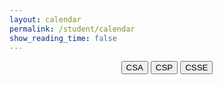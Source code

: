 ```yaml
---
layout: calendar
permalink: /student/calendar
show_reading_time: false
---
```



<html lang="en">
    <meta charset="UTF-8">
    <meta name="viewport" content="width=device-width, initial-scale=1.0">
    <link rel="stylesheet" href="https://cdn.jsdelivr.net/npm/fullcalendar@5.11.0/main.min.css">
<style>
    /* Modal styles */
    .modal {
        display: none;
        position: fixed;
        z-index: 9999;
        left: 0;
        top: 0;
        width: 100%;
        height: 100%;
        background-color: rgba(0, 0, 0, 0.7);
        backdrop-filter: blur(5px);
        padding-top: 50px;
    }`error: object file .git/objects/36/aff72f0cca9664d3e22b3c14132e112cb52f8c is empty
error: object file .git/objects/4d/148960e12ae8314142c15288b9250079b31a1a is empty
error: object file .git/objects/36/aff72f0cca9664d3e22b3c14132e112cb52f8c is empty
error: object file .git/objects/4d/148960e12ae8314142c15288b9250079b31a1a is empty
remote: Enumerating objects: 4162, done.
remote: Counting objects: 100% (1550/1550), done.
remote: Compressing objects: 100% (155/155), done.
error: object file .git/objects/4d/148960e12ae8314142c15288b9250079b31a1a is empty
fatal: cannot read existing object info 4d148960e12ae8314142c15288b9250079b31a1a
fatal: fetch-pack: invalid index-pack output
    .modal-content {
        background-color: #222222;
        margin: -2% auto;
        padding: 25px;
        border-radius: 16px;
        box-shadow: 0 8px 24px rgba(0, 0, 0, 0.2);
        width: 80%;
        max-width: 600px;
        color: white;
        font-family: Arial, sans-serif;
    }
    .close {
        color: #333333;
        float: right;
        font-size: 24px;
        font-weight: bold;
        cursor: pointer;
        transition: color 0.3s ease;
    }
    .close:hover,
    .close:focus {
        color: #FF0000;
        text-decoration: none;
    }
    .modal-content input,
    .modal-content textarea,
    .modal-content p {
        width: 100%;
        padding: 12px;
        margin: 15px 0;
        border-radius: 12px;
        border: 1px solid #CCCCCC;
        font-size: 16px;
        background-color: #222222;
        color: white;
    }
    .modal-content button {
        width: 100%;
        padding: 12px 20px;
        background-color: #000000;
        color: #FFFFFF;
        border: none;
        border-radius: 12px;
        font-size: 16px;
        cursor: pointer;
        font-weight: bold;
        transition: background-color 0.3s ease, transform 0.2s ease;
    }
    .modal-content button:hover {
        background-color: #444444;
        transform: scale(1.05);
    }
    /* Header */
    h1 {
        display: none;
    }
    h2 {
        color: white;
    }
    #calendar {
        margin-left: 20px;
        box-sizing: border-box;
        z-index: 0;
        overflow: hidden;
    }
    .fc-scroller {
    height: auto !important;
    }
    .fc-head .fc-widget-header {
    margin-right: 0 !important;
    }
    .fc-scroller {
    overflow: visible !important;
    }
    .calendar {
        z-index: -100;
    }
    header {
        top: 0;
        left: 0;
        width: 100%;
        z-index: 1000;
    }
    .fc-toolbar-title {
        color: white !important;
    }
    .fc-view.fc-dayGridDay-view {
        max-width: 100%;
        margin: 0;
        padding: 0;
    }
    .fc-button.fc-today-button::first-letter {
            text-transform: capitalize;
        }
    #editDescription {
        max-height: 250px;
        overflow-y: auto;
        white-space: pre-wrap;
        word-wrap: break-word;
    }
    .styled-dropdown {
        width: 100%;
        padding: 12px;
        margin: 15px 0;
        border-radius: 12px;
        border: 1px solid #CCCCCC;
        font-size: 16px;
        background-color: #222222;
        color: white;
        box-sizing: border-box;
    }
    /* Add styles for the new buttons */
    .filter-buttons {
        display: flex;
        justify-content: center;
        margin: 20px 0;
    }
    .filter-buttons button {
        margin: 0 10px;
        padding: 10px 20px;
        background-color: #444444;
        color: white;
        border: none;
        border-radius: 8px;
        font-size: 16px;
        cursor: pointer;
        transition: background-color 0.3s ease;
    }
    .filter-buttons button:hover {
        background-color: #666666;
    }
</style>
    <!-- Filter Buttons -->
    <div id="classFilterButtons" style="text-align: center; margin-bottom: 20px;">
        <button id="csaButton" class="filter-button">CSA</button>
        <button id="cspButton" class="filter-button">CSP</button>
        <button id="csseButton" class="filter-button">CSSE</button>
    </div>
    <!-- FullCalendar Container -->
    <div id="calendar"></div>
    <!-- Modal -->
    <div id="eventModal" class="modal">
        <div class="modal-content">
            <span class="close" id="closeModal">&times;</span>
            <h2 id="eventTitle"></h2>
            <div>
                <label for="editDate">Date:</label>
                <p id="editDateDisplay" contentEditable='false'></p>
                <input type="date" id="editDate" style="display: none;">
                <label for="editTitle">Title:</label>
                <p id="editTitle" contentEditable='false'></p>
                <label for="editDescription">Description:</label>
                <p id="editDescription" contentEditable='false'></p>
            <!-- Class Dropdown -->
            <label for="editClass">Class:</label>
            <select id="editClass" class="styled-dropdown">
                <option value="Select">Select</option>
                <option value="1">CSP</option>
                <option value="3">CSSE</option>
            </select>
            <!-- Type Dropdown -->
            <label for="editType">Type:</label>
            <select id="editType" class="styled-dropdown">
                <option value="Select">Select</option>
                <option value="Checkpoint">Checkpoint</option>
                <option value="Live Review">Live Review</option>
                <option value="Seed">Seed</option>
            </select>
                <button id="saveButton" style="background-color: #D32F2F; margin-top: 10px; display: none;">Save Changes</button>
                <button id="deleteButton" style="background-color: #D32F2F; margin-top: 10px;">Delete Event</button>
                <button id="editButton" style="background-color: #D32F2F; margin-top: 10px;">Edit Event</button>
            </div>
        </div>
    </div>
    <!-- FullCalendar JS -->
    <script src="https://cdn.jsdelivr.net/npm/fullcalendar@5.11.0/main.min.js"></script>
    <script type="module">
        import { javaURI, fetchOptions } from '{{site.baseurl}}/assets/js/api/config.js';
        let allEvents = []; // Global array to store all events
        let currentFilter = null; // Track the current filter
        document.addEventListener("DOMContentLoaded", function () {
            let currentEvent = null;
            let isAddingNewEvent = false;
            let calendar;
            function request() {
                return fetch(`${javaURI}/api/calendar/events`, fetchOptions)
                    .then(response => {
                        if (response.status !== 200) {
                            console.error("HTTP status code: " + response.status);
                            return null;
                        }
                        return response.json();
                    })
                    .catch(error => {
                        console.error("Fetch error: ", error);
                        return null;
                    });
            }
            function getAssignments() {
                return fetch(`${javaURI}/api/assignments/`)
                    .then(response => {
                        if (!response.ok) {
                            throw new Error(`HTTP error! status: ${response.status}`);
                        }
                        return response.json();
                    })
                    .catch(error => {
                        console.error("Error fetching assignments:", error);
                        return null;
                    });
            }
            function handleRequest() {
                Promise.all([request(), getAssignments()])
                    .then(([calendarEvents, assignments]) => {
                        allEvents = []; // Reset allEvents
                        if (calendarEvents !== null) {
                            calendarEvents.forEach(event => {
                                let color = "#808080";
                                if (event.class == "CSP") {
                                    color = "#3788d8";
                                } else if (event.class == "CSSE") {
                                    color = "#008000";
                                }
                                allEvents.push({
                                    id: event.id,
                                    class: event.class,
                                    type: event.type,
                                    title: event.title.replace(/\(P[13]\)/gi, ""),
                                    description: event.description,
                                    start: event.date,
                                    color: color
                                });
                            });
                        }
                        if (assignments !== null) {
                            assignments.forEach(assignment => {
                                const [month, day, year] = assignment.dueDate.split('/');
                                const dueDate = new Date(year, month - 1, day).getTime();
                                allEvents.push({
                                    id: assignment.id,
                                    title: assignment.name,
                                    description: assignment.description,
                                    start: formatDate(dueDate),
                                    color: "#FFA500"
                                });
                            });
                        }
                        displayCalendar(filterEventsByClass(currentFilter)); // Display filtered events
                    });
            }
            function displayCalendar(events) {
                const calendarEl = document.getElementById('calendar');
                if (calendar) {
                    calendar.destroy(); // Destroy the existing calendar instance
                }
                calendar = new FullCalendar.Calendar(calendarEl, {
                    initialView: 'dayGridMonth',
                    headerToolbar: {
                        left: 'prev,next today cspButton csseButton',
                        center: 'title',
                        right: 'dayGridMonth,dayGridWeek,dayGridDay'
                    },
                    customButtons: {                        
                        cspButton: {
                            text: 'CSP',
                            click: function () {
                                loadCalendar('CSP');
                            }
                        },
                        csseButton: {
                            text: 'CSSE',
                            click: function () {
                                loadCalendar('CSSE');
                            }
                        }
                    },
                    views: {
                        dayGridMonth: { buttonText: 'Month' },
                        dayGridWeek: { buttonText: 'Week' },
                        dayGridDay: { buttonText: 'Day' }
                    },
                    events: events,
                    eventClick: function (info) {
                        currentEvent = info.event;
                        document.getElementById('eventTitle').textContent = currentEvent.title;
                        // document.getElementById('eventDate').textContent = formatDate(currentEvent.start);
                        document.getElementById('editTitle').innerHTML = currentEvent.title;
                        document.getElementById('editDescription').innerHTML = slackToHtml(currentEvent.extendedProps.description || "");
                        document.getElementById('editDateDisplay').textContent = formatDisplayDate(currentEvent.start);
                        document.getElementById('editDate').value = formatDate(currentEvent.start);
                        document.getElementById("eventModal").style.display = "block";
                        document.getElementById("deleteButton").style.display = "inline-block";
                        document.getElementById("editButton").style.display = "inline-blocK";
                    },
                    dateClick: function (info) {
                        if (!currentFilter) {
                            alert("Please select a class (CSA, CSP, or CSSE) before adding an event.");
                            return;
                        }
                        isAddingNewEvent = true;
                        document.getElementById("eventTitle").textContent = "Add New Event";
                        document.getElementById("editTitle").innerHTML = "";
                        document.getElementById("editDescription").innerHTML = "";
                        document.getElementById("editDescription").contentEditable = true;
                        document.getElementById("editTitle").contentEditable = true;
                        document.getElementById('editDateDisplay').textContent = formatDisplayDate(info.date);
                        document.getElementById('editDate').value = formatDate(info.date);
                        document.getElementById("eventModal").style.display = "block";
                        document.getElementById("deleteButton").style.display = "none";
                        document.getElementById("editButton").style.display = "none";
                        document.getElementById("saveButton").style.display = "inline-block";
                        document.getElementById("saveButton").onclick = function () {
                            const updatedTitle = document.getElementById("editTitle").innerHTML.trim();
                            const updatedDescription = document.getElementById("editDescription").innerHTML;
                            const updatedDate = document.getElementById("editDate").value;
                            if (!updatedTitle || !updatedDescription || !updatedDate) {
                                alert("Title, Description, and Date cannot be empty!");
                                return;
                            }
                            const newEventPayload = {
                                title: updatedTitle,
                                description: updatedDescription,
                                date: updatedDate,
                                class: currentFilter, // Event class (CSA, CSP, CSSE)
                            };
                            const newEvent = {
                                id: Date.now().toString(), // Generate a unique ID
                                title: updatedTitle,
                                description: updatedDescription,
                                start: updatedDate,
                                class: currentFilter, // Assign the current filter (CSA, CSP, CSSE)
                                color: getEventColor(currentFilter)
                            };
                            allEvents.push(newEvent); // Add to allEvents
                            displayCalendar(filterEventsByClass(currentFilter)); // Refresh calendar
                            document.getElementById("eventModal").style.display = "none";
                            fetch(`${javaURI}/api/calendar/add_event`, {
                                method: "POST",
                                headers: { "Content-Type": "application/json" },
                                body: JSON.stringify(newEventPayload),
                            })
                            .then(response => {
                                if (!response.ok) {
                                    throw new Error(`Failed to add new event: ${response.status} ${response.statusText}`);
                                }
                                return response.json();
                            })
                            .then(() => {
                                // Re-fetch events from the backend to ensure the calendar is up-to-date
                                handleRequest();
                                document.getElementById("eventModal").style.display = "none";
                            })
                            .catch(error => {
                                console.error("Error adding event:", error);
                            });
                        };
                    },
                    eventMouseEnter: function (info) {
                        const tooltip = document.createElement('div');
                        tooltip.className = 'event-tooltip';
                        tooltip.innerHTML = `<strong>${info.event.title}</strong><br>${info.event.extendedProps.description || ''}`;
                        document.body.appendChild(tooltip);
                        tooltip.style.left = info.jsEvent.pageX + 'px';
                        tooltip.style.top = info.jsEvent.pageY + 'px';
                    },
                    eventMouseLeave: function () {
                        const tooltips = document.querySelectorAll('.event-tooltip');
                        tooltips.forEach(tooltip => tooltip.remove());
                    }
                });
                calendar.render();
            }
            function filterEventsByClass(className) {
                if (!className) return allEvents; // If no filter is applied, return all events
                return allEvents.filter(event => event.class === className);
            }
            function formatDate(dateString) {
                const date = new Date(dateString);
                return date.toISOString().split("T")[0];
            }
            document.getElementById("closeModal").onclick = function () {
                document.getElementById('editDateDisplay').style.display = 'block';
                document.getElementById('editDateDisplay').style.display = 'block';
                document.getElementById('editDate').style.display = 'none';
                document.getElementById("saveButton").style.display = "none";
                document.getElementById("eventModal").style.display = "none";
                document.getElementById("editTitle").contentEditable = false;
                document.getElementById("editDescription").contentEditable = false;
                document.getElementById("eventModal").style.display = "none";
            };
            document.getElementById("saveButton").onclick = function () {
                const updatedTitle = document.getElementById("editTitle").innerHTML.trim();
                const updatedDescription = document.getElementById("editDescription").innerHTML;
                const updatedDate = document.getElementById("editDate").value;
                document.getElementById("saveButton").style.display = "none";
                document.getElementById('editDateDisplay').style.display = 'block';
                document.getElementById('editDate').style.display = 'none';
                document.getElementById('editDateDisplay').textContent = formatDisplayDate(new Date(updatedDate));
                document.getElementById("editDescription").contentEditable = false;
                if (!updatedTitle || !updatedDescription || !updatedDate) {
                    alert("Title, Description, and Date cannot be empty!");
                    return;
                }
                if (isAddingNewEvent) {
                    const newEventPayload = {
                        title: updatedTitle,
                        description: updatedDescription,
                        date: updatedDate,
                        class: currentFilter, // Event class (CSA, CSP, CSSE)
                    };
                    fetch(`${javaURI}/api/calendar/add_event`, {
                        method: "POST",
                        headers: { "Content-Type": "application/json" },
                        body: JSON.stringify(newEventPayload),
                    })
                    .then(response => {
                        if (!response.ok) {
                            throw new Error(`Failed to add new event: ${response.status} ${response.statusText}`);
                        }
                        return response.json(); // Parse the response JSON if needed
                    })
                    .then(newEvent => {
                        calendar.addEvent({
                            id: newEvent.id,
                            title: newEvent.title,
                            start: newEvent.date,
                            description: newEvent.description,
                            color: newEvent.color || "#808080",
                        });
                        document.getElementById("eventModal").style.display = "none";
                    })
                    .catch(error => {
                        console.warn("Error adding event to Slack:", error);
                        alert("This event has been added to the calendar but could not be updated in Slack.");
                        calendar.addEvent({
                            title: updatedTitle,
                            start: updatedDate,
                            description: updatedDescription,
                            color: "#808080"
                        });
                        document.getElementById("eventModal").style.display = "none";
                    });
                } else {
                    const payload = { newTitle: updatedTitle, description: updatedDescription, date: updatedDate };
                    const id = currentEvent.id;
                    fetch(`${javaURI}/api/calendar/edit/${id}`, {
                        method: "PUT",
                        headers: { "Content-Type": "application/json" },
                        body: JSON.stringify(payload),
                    })
                    .then(response => {
                        if (!response.ok) {
                            throw new Error(`Failed to update event: ${response.status} ${response.statusText}`);
                        }
                        return response.text();
                    })
                    .then(() => {
                        currentEvent.setProp("title", updatedTitle);
                        currentEvent.setExtendedProp("description", updatedDescription);
                        currentEvent.setStart(updatedDate);
                        document.getElementById("eventModal").style.display = "none";
                    })
                    .catch(error => {
                        console.warn("Error updating event in Slack:", error);
                        alert("This event has been updated in the calendar but could not be updated in Slack.");
                        currentEvent.setProp("title", updatedTitle);
                        currentEvent.setExtendedProp("description", updatedDescription);
                        currentEvent.setStart(updatedDate);
                        document.getElementById("eventModal").style.display = "none";
                    });
                }
            };
            document.getElementById("editButton").onclick = function () {
                document.getElementById('editDateDisplay').style.display = 'none';
                document.getElementById('editDate').style.display = 'block';
                document.getElementById("deleteButton").style.display = 'none';
                document.getElementById("saveButton").style.display = 'inline-block';
                document.getElementById("editDescription").contentEditable = true;
                document.getElementById("editTitle").contentEditable = true;
                console.log(currentEvent.extendedProps.description || "");
                document.getElementById("editDescription").innerHTML = currentEvent.extendedProps.description || "";
            };
            document.getElementById("deleteButton").onclick = function () {
                if (!currentEvent) return;
                const id = currentEvent.id;
                const confirmation = confirm(`Are you sure you want to delete "${currentEvent.title}"?`);
                if (!confirmation) return;
                fetch(`${javaURI}/api/calendar/delete/${id}`, {
                    method: "DELETE",
                    headers: { "Content-Type": "application/json" }
                })
                .then(response => {
                    if (!response.ok) {
                        throw new Error(`Failed to delete event: ${response.status} ${response.statusText}`);
                    }
                    return response.text();
                })
                .then(() => {
                    currentEvent.remove();
                    document.getElementById("eventModal").style.display = "none";
                })
                .catch(error => {
                    console.error("Error deleting event:", error);
                    alert("This event has been removed from the calendar but could not be deleted from Slack.");
                    currentEvent.remove();
                    document.getElementById("eventModal").style.display = "none";
                });
            };
            document.getElementById("csaButton").addEventListener("click", function () {
                currentFilter = "CSA";
                displayCalendar(filterEventsByClass("CSA"));
            });
            document.getElementById("cspButton").addEventListener("click", function () {
                currentFilter = "CSP";
                displayCalendar(filterEventsByClass("CSP"));
            });
            document.getElementById("csseButton").addEventListener("click", function () {
                currentFilter = "CSSE";
                displayCalendar(filterEventsByClass("CSSE"));
            });
            handleRequest();
        });
        document.addEventListener('keydown', function (event) {
            if (event.key === 'Escape') {
                document.getElementById('editDateDisplay').style.display = 'block';
                document.getElementById('editDate').style.display = 'none';
                document.getElementById("saveButton").style.display = "none";
                document.getElementById("eventModal").style.display = "none";
                document.getElementById("editTitle").contentEditable = false;
                document.getElementById("editDescription").contentEditable = false;
            }
        });
        window.onclick = function (event) {
        const modal = document.getElementById("eventModal");
        if (event.target === modal) {
            document.getElementById('editDateDisplay').style.display = 'block';
            document.getElementById('editDate').style.display = 'none';
            document.getElementById("saveButton").style.display = "none";
            document.getElementById("eventModal").style.display = "none";
            document.getElementById("editTitle").contentEditable = false;
            document.getElementById("editDescription").contentEditable = false;
            modal.style.display = "none";
        }
    };
    function getEventColor(type) {
            switch (type) {
                case 'Homework':
                    return '#3788d8';
                case 'Checkpoint':
                    return '#008000';
                case 'Class Homework':
                    return '#FFA500';
                case 'Live Review':
                    return '#FF0000';
                case 'Seed':
                    return '#808080';
                default:
                    return '#808080';
            }
        }
        function slackToHtml(text) {
            if (!text) return '';
            // First pass - handle code blocks to prevent their content from being processed
            let processed = text;
            const codeBlocks = [];
            processed = processed.replace(/```([\s\S]*?)```/g, (match, content) => {
                codeBlocks.push(content);
                return `%%CODEBLOCK${codeBlocks.length-1}%%`;
            });
            // Second pass - handle inline code
            const inlineCodes = [];
            processed = processed.replace(/`([^`]+)`/g, (match, content) => {
                inlineCodes.push(content);
                return `%%INLINECODE${inlineCodes.length-1}%%`;
            })
            // Third pass - handle links
            const links = [];
            processed = processed.replace(/<((https?|ftp|mailto):[^|>]+)(?:\|([^>]+))?>/g, (match, url, protocol, text) => {
                const linkText = text || url;
                links.push({url, linkText});
                return `%%LINK${links.length-1}%%`;
            });
            // Process formatting (bold, italic, strikethrough) with nesting support
            processed = processed
                .replace(/(\*)([^*]+)\1/g, '<strong>$2</strong>')
                .replace(/(_)([^_]+)\1/g, '<em>$2</em>')
                .replace(/(~)([^~]+)\1/g, '<del>$2</del>');
            // Restore code blocks
            processed = processed.replace(/%%CODEBLOCK(\d+)%%/g, (match, index) => {
                return `<pre><code>${escapeHtml(codeBlocks[index])}</code></pre>`;
            });
            // Restore inline code
            processed = processed.replace(/%%INLINECODE(\d+)%%/g, (match, index) => {
                return `<code>${escapeHtml(inlineCodes[index])}</code>`;
            });
            // Rstore links
            processed = processed.replace(/%%LINK(\d+)%%/g, (match, index) => {
                const {url, linkText} = links[index];
                return `<a href="${escapeHtml(url)}" target="_blank" rel="noopener">${escapeHtml(linkText)}</a>`;
            });
            // Convert newlines to <br> and preserve multiple newlines
            processed = processed.replace(/\n/g, '<br>');
            return processed;
        }
        // Helper function to escape HTML special characters
        function escapeHtml(unsafe) {
            if (!unsafe) return '';
            return unsafe
                .replace(/&/g, "&amp;")
                .replace(/</g, "&lt;")
                .replace(/>/g, "&gt;")
                .replace(/"/g, "&quot;")
                .replace(/'/g, "&#039;");
        }
        function formatDisplayDate(dateString) {
            const date = new Date(dateString);
            return date.toLocaleDateString('en-US', { 
                weekday: 'long', 
                year: 'numeric', 
                month: 'long', 
                day: 'numeric' 
            });
        }
    </script>
</html>